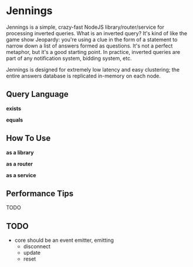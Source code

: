 Jennings
========

Jennings is a simple, crazy-fast NodeJS library/router/service for processing inverted queries. What is an inverted query? It's kind of like the game show Jeopardy: you're using a clue in the form of a statement to narrow down a list of answers formed as questions. It's not a perfect metaphor, but it's a good starting point. In practice, inverted queries are part of any notification system, bidding system, etc.

Jennings is designed for extremely low latency and easy clustering; the entire answers database is replicated in-memory on each node.


Query Language
--------------

**exists**

**equals**


How To Use
----------

**as a library**

**as a router**

**as a service**



Performance Tips
----------------

TODO


TODO
----
- core should be an event emitter, emitting
	- disconnect
	- update
	- reset
